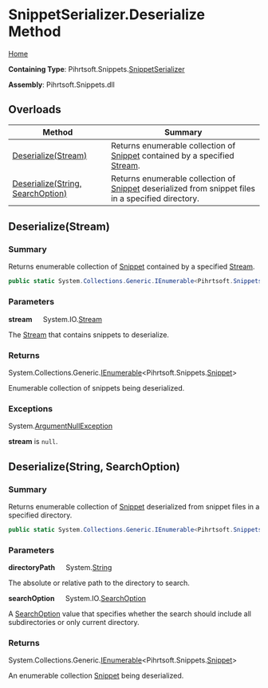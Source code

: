 # SnippetSerializer\.Deserialize Method

[Home](../../../../README.md)

**Containing Type**: Pihrtsoft\.Snippets\.[SnippetSerializer](../README.md)

**Assembly**: Pihrtsoft\.Snippets\.dll

## Overloads

| Method | Summary |
| ------ | ------- |
| [Deserialize(Stream)](#Pihrtsoft_Snippets_SnippetSerializer_Deserialize_System_IO_Stream_) | Returns enumerable collection of [Snippet](../../Snippet/README.md) contained by a specified [Stream](https://docs.microsoft.com/en-us/dotnet/api/system.io.stream)\. |
| [Deserialize(String, SearchOption)](#Pihrtsoft_Snippets_SnippetSerializer_Deserialize_System_String_System_IO_SearchOption_) | Returns enumerable collection of [Snippet](../../Snippet/README.md) deserialized from snippet files in a specified directory\. |

## Deserialize\(Stream\) <a name="Pihrtsoft_Snippets_SnippetSerializer_Deserialize_System_IO_Stream_"></a>

### Summary

Returns enumerable collection of [Snippet](../../Snippet/README.md) contained by a specified [Stream](https://docs.microsoft.com/en-us/dotnet/api/system.io.stream)\.

```csharp
public static System.Collections.Generic.IEnumerable<Pihrtsoft.Snippets.Snippet> Deserialize(System.IO.Stream stream)
```

### Parameters

**stream** &emsp; System\.IO\.[Stream](https://docs.microsoft.com/en-us/dotnet/api/system.io.stream)

The [Stream](https://docs.microsoft.com/en-us/dotnet/api/system.io.stream) that contains snippets to deserialize\.

### Returns

System\.Collections\.Generic\.[IEnumerable](https://docs.microsoft.com/en-us/dotnet/api/system.collections.generic.ienumerable-1)\<Pihrtsoft\.Snippets\.[Snippet](../../Snippet/README.md)>

Enumerable collection of snippets being deserialized\.

### Exceptions

System\.[ArgumentNullException](https://docs.microsoft.com/en-us/dotnet/api/system.argumentnullexception)

**stream** is `null`\.

## Deserialize\(String, SearchOption\) <a name="Pihrtsoft_Snippets_SnippetSerializer_Deserialize_System_String_System_IO_SearchOption_"></a>

### Summary

Returns enumerable collection of [Snippet](../../Snippet/README.md) deserialized from snippet files in a specified directory\.

```csharp
public static System.Collections.Generic.IEnumerable<Pihrtsoft.Snippets.Snippet> Deserialize(string directoryPath, System.IO.SearchOption searchOption = TopDirectoryOnly)
```

### Parameters

**directoryPath** &emsp; System\.[String](https://docs.microsoft.com/en-us/dotnet/api/system.string)

The absolute or relative path to the directory to search\.

**searchOption** &emsp; System\.IO\.[SearchOption](https://docs.microsoft.com/en-us/dotnet/api/system.io.searchoption)

A [SearchOption](https://docs.microsoft.com/en-us/dotnet/api/system.io.searchoption) value that specifies whether the search should include all subdirectories or only current directory\.

### Returns

System\.Collections\.Generic\.[IEnumerable](https://docs.microsoft.com/en-us/dotnet/api/system.collections.generic.ienumerable-1)\<Pihrtsoft\.Snippets\.[Snippet](../../Snippet/README.md)>

An enumerable collection [Snippet](../../Snippet/README.md) being deserialized\.